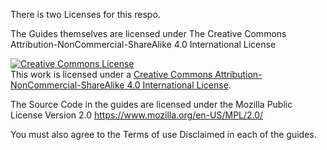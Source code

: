 There is two Licenses for this respo. 

The Guides themselves are licensed under The Creative Commons Attribution-NonCommercial-ShareAlike 4.0 International License
<html><a rel="license" href="http://creativecommons.org/licenses/by-nc-sa/4.0/"><img alt="Creative Commons License" style="border-width:0" src="https://i.creativecommons.org/l/by-nc-sa/4.0/88x31.png" /></a><br />This work is licensed under a <a rel="license" href="http://creativecommons.org/licenses/by-nc-sa/4.0/">Creative Commons Attribution-NonCommercial-ShareAlike 4.0 International License</a>.</html>

The Source Code in the guides are licensed under the Mozilla Public License Version 2.0
https://www.mozilla.org/en-US/MPL/2.0/

You must also agree to the Terms of use Disclaimed in each of the guides. 


